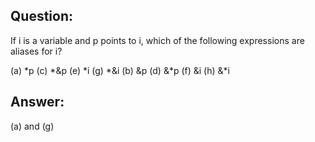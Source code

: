 ## Question:

If i is a variable and p points to i, which of the following expressions are
aliases for i?

(a) *p      (c) *&p      (e) *i      (g) *&i
(b) &p      (d) &*p      (f) &i      (h) &*i

## Answer: 

(a) and (g)
